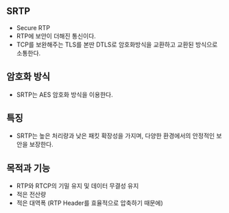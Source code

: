 ## SRTP

- Secure RTP
- RTP에 보안이 더해진 통신이다.
- TCP를 보완해주는 TLS를 본딴 DTLS로 암호화방식을 교환하고 교환된 방식으로 소통한다.



## 암호화 방식

- SRTP는 AES 암호화 방식을 이용한다.



## 특징

- SRTP는 높은 처리량과 낮은 패킷 확장성을 가지며, 다양한 환경에서의 안정적인 보안을 보장한다.



## 목적과 기능

- RTP와 RTCP의 기밀 유지 및 데이터 무결성 유지
- 적은 전산량
- 적은 대역폭  (RTP Header를 효율적으로 압축하기 때문에)